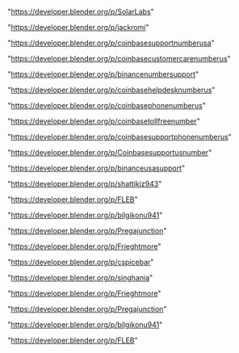 "https://developer.blender.org/p/SolarLabs"

"https://developer.blender.org/p/jackromi"

"https://developer.blender.org/p/coinbasesupportnumberusa"

"https://developer.blender.org/p/coinbasecustomercarenumberus"

"https://developer.blender.org/p/binancenumbersupport"

"https://developer.blender.org/p/coinbasehelpdesknumberus"

"https://developer.blender.org/p/coinbasephonenumberus"

"https://developer.blender.org/p/coinbasetollfreenumber"

"https://developer.blender.org/p/coinbasesupportphonenumberus"

"https://developer.blender.org/p/Coinbasesupportusnumber"

"https://developer.blender.org/p/binanceusasupport"

"https://developer.blender.org/p/shattikiz943"

"https://developer.blender.org/p/FLEB"

"https://developer.blender.org/p/bilgikonu941"

"https://developer.blender.org/p/Pregajunction"

"https://developer.blender.org/p/Frieghtmore"

 
"https://developer.blender.org/p/cspicebar"


"https://developer.blender.org/p/singhania"


"https://developer.blender.org/p/Frieghtmore"


"https://developer.blender.org/p/Pregajunction"


"https://developer.blender.org/p/bilgikonu941"


"https://developer.blender.org/p/FLEB"


 
